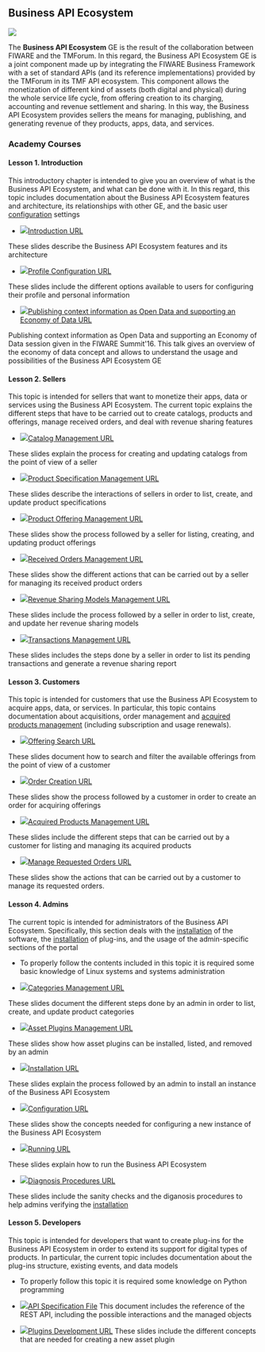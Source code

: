 <h2>Business API Ecosystem</h2>

[![](https://nexus.lab.fiware.org/repository/raw/public/badges/chapters/data-monetization.svg)](https://www.fiware.org/developers/catalogue/)

The **Business API Ecosystem** GE is the result of the collaboration between FIWARE and the TMForum. In this regard, the Business API Ecosystem GE is a joint component made up by integrating the FIWARE Business Framework with a set of standard APIs (and its reference implementations) provided by the TMForum in its TMF API ecosystem.
This component allows the monetization of different kind of assets (both digital and physical) during the whole service life cycle, from offering creation to its charging, accounting and revenue settlement and sharing. In this way, the Business API Ecosystem provides sellers the means for managing, publishing, and generating revenue of they products, apps, data, and services.


<h3>Academy Courses</h3>


<h4>Lesson 1. Introduction</h4>

This introductory chapter is intended to give you an overview of what is the Business API Ecosystem, and what can be done with it. In this regard, this topic includes documentation about the Business API Ecosystem features and architecture, its relationships with other GE, and the basic user <a title="Configuration" href="https://edu.fiware.org/mod/url/view.php?id=989">configuration</a> settings


* <a href="https://edu.fiware.org/mod/url/view.php?id=993"><img role="presentation" src="https://edu.fiware.org/theme/image.php?theme=klass&amp;component=url&amp;image=icon" alt=" " />Introduction URL</a>

These slides describe the Business API Ecosystem features and its architecture

* <a href="https://edu.fiware.org/mod/url/view.php?id=973"><img role="presentation" src="https://edu.fiware.org/theme/image.php?theme=klass&amp;component=url&amp;image=icon" alt=" " />Profile Configuration URL</a>

These slides include the different options available to users for configuring their profile and personal information

* <a href="https://edu.fiware.org/mod/url/view.php?id=1036"><img role="presentation" src="https://edu.fiware.org/theme/image.php?theme=klass&amp;component=url&amp;image=icon" alt=" " />Publishing context information as Open Data and supporting an Economy of Data URL</a>

Publishing context information as Open Data and supporting an Economy of Data session given in the FIWARE Summit'16. This talk gives an overview of the economy of data concept and allows to understand the usage and possibilities of the Business API Ecosystem GE

<h4>Lesson 2. Sellers</h4>

This topic is intended for sellers that want to monetize their apps, data or services using the Business API Ecosystem. The current topic explains the different steps that have to be carried out to create catalogs, products and offerings, manage received orders, and deal with revenue sharing features



* <a href="https://edu.fiware.org/mod/url/view.php?id=956"><img role="presentation" src="https://edu.fiware.org/theme/image.php?theme=klass&amp;component=url&amp;image=icon" alt=" " />Catalog Management URL</a>

These slides explain the process for creating and updating catalogs from the point of view of a seller

* <a href="https://edu.fiware.org/mod/url/view.php?id=960"><img role="presentation" src="https://edu.fiware.org/theme/image.php?theme=klass&amp;component=url&amp;image=icon" alt=" " />Product Specification Management URL</a>

These slides describe the interactions of sellers in order to list, create, and update product specifications

* <a href="https://edu.fiware.org/mod/url/view.php?id=961"><img role="presentation" src="https://edu.fiware.org/theme/image.php?theme=klass&amp;component=url&amp;image=icon" alt=" " />Product Offering Management URL</a>

These slides show the process followed by a seller for listing, creating, and updating product offerings

* <a href="https://edu.fiware.org/mod/url/view.php?id=963"><img role="presentation" src="https://edu.fiware.org/theme/image.php?theme=klass&amp;component=url&amp;image=icon" alt=" " />Received Orders Management URL</a>

These slides show the different actions that can be carried out by a seller for managing its received product orders

* <a href="https://edu.fiware.org/mod/url/view.php?id=964"><img role="presentation" src="https://edu.fiware.org/theme/image.php?theme=klass&amp;component=url&amp;image=icon" alt=" " />Revenue Sharing Models Management URL</a>

These slides include the process followed by a seller in order to list, create, and update her revenue sharing models

* <a href="https://edu.fiware.org/mod/url/view.php?id=965"><img role="presentation" src="https://edu.fiware.org/theme/image.php?theme=klass&amp;component=url&amp;image=icon" alt=" " />Transactions Management URL</a>

These slides includes the steps done by a seller in order to list its pending transactions and generate a revenue sharing report

<h4>Lesson 3. Customers</h4>


This topic is intended for customers that use the Business API Ecosystem to acquire apps, data, or services. In particular, this topic contains documentation about acquisitions, order management and <a title="Acquired Products Management" href="https://edu.fiware.org/mod/url/view.php?id=970">acquired products management</a> (including subscription and usage renewals).


* <a href="https://edu.fiware.org/mod/url/view.php?id=968"><img role="presentation" src="https://edu.fiware.org/theme/image.php?theme=klass&amp;component=url&amp;image=icon" alt=" " />Offering Search URL</a>

These slides document how to search and filter the available offerings from the point of view of a customer

* <a href="https://edu.fiware.org/mod/url/view.php?id=969"><img role="presentation" src="https://edu.fiware.org/theme/image.php?theme=klass&amp;component=url&amp;image=icon" alt=" " />Order Creation URL</a>

These slides show the process followed by a customer in order to create an order for acquiring offerings

* <a href="https://edu.fiware.org/mod/url/view.php?id=970"><img role="presentation" src="https://edu.fiware.org/theme/image.php?theme=klass&amp;component=url&amp;image=icon" alt=" " />Acquired Products Management URL</a>

These slides include the different steps that can be carried out by a customer for listing and managing its acquired products

* <a href="https://edu.fiware.org/mod/url/view.php?id=972"><img role="presentation" src="https://edu.fiware.org/theme/image.php?theme=klass&amp;component=url&amp;image=icon" alt=" " />Manage Requested Orders URL</a>

These slides show the actions that can be carried out by a customer to manage its requested orders.


<h4>Lesson 4. Admins</h4>


The current topic is intended for administrators of the Business API Ecosystem. Specifically, this section deals with the <a title="Installation" href="https://edu.fiware.org/mod/url/view.php?id=988">installation</a> of the software, the <a title="Installation" href="https://edu.fiware.org/mod/url/view.php?id=988">installation</a> of plug-ins, and the usage of the admin-specific sections of the portal

* To properly follow the contents included in this topic it is required some basic knowledge of Linux systems and systems administration

* <a href="https://edu.fiware.org/mod/url/view.php?id=974"><img role="presentation" src="https://edu.fiware.org/theme/image.php?theme=klass&amp;component=url&amp;image=icon" alt=" " />Categories Management URL</a>

These slides document the different steps done by an admin in order to list, create, and update product categories

* <a href="https://edu.fiware.org/mod/url/view.php?id=992"><img role="presentation" src="https://edu.fiware.org/theme/image.php?theme=klass&amp;component=url&amp;image=icon" alt=" " />Asset Plugins Management URL</a>

These slides show how asset plugins can be installed, listed, and removed by an admin

* <a href="https://edu.fiware.org/mod/url/view.php?id=988"><img role="presentation" src="https://edu.fiware.org/theme/image.php?theme=klass&amp;component=url&amp;image=icon" alt=" " />Installation URL</a>

These slides explain the process followed by an admin to install an instance of the Business API Ecosystem

* <a href="https://edu.fiware.org/mod/url/view.php?id=989"><img role="presentation" src="https://edu.fiware.org/theme/image.php?theme=klass&amp;component=url&amp;image=icon" alt=" " />Configuration URL</a>

These slides show the concepts needed for configuring a new instance of the Business API Ecosystem

* <a href="https://edu.fiware.org/mod/url/view.php?id=991"><img role="presentation" src="https://edu.fiware.org/theme/image.php?theme=klass&amp;component=url&amp;image=icon" alt=" " />Running URL</a>

These slides explain how to run the Business API Ecosystem

* <a href="https://edu.fiware.org/mod/url/view.php?id=990"><img role="presentation" src="https://edu.fiware.org/theme/image.php?theme=klass&amp;component=url&amp;image=icon" alt=" " />Diagnosis Procedures URL</a>

These slides include the sanity checks and the diganosis procedures to help admins verifying the <a title="Installation" href="https://edu.fiware.org/mod/url/view.php?id=988">installation</a>

<h4>Lesson 5. Developers</h4>

This topic is intended for developers that want to create plug-ins for the Business API Ecosystem in order to extend its support for digital types of products. In particular, the current topic includes documentation about the plug-ins structure, existing events, and data models

* To properly follow this topic it is required some knowledge on Python programming



* <a href="https://edu.fiware.org/mod/resource/view.php?id=982"><img role="presentation" src="https://edu.fiware.org/theme/image.php?theme=klass&amp;component=core&amp;image=f%2Fpdf-24" alt=" " />API Specification File</a>
This document includes the reference of the REST API, including the possible interactions and the managed objects

* <a href="https://edu.fiware.org/mod/url/view.php?id=987"><img role="presentation" src="https://edu.fiware.org/theme/image.php?theme=klass&amp;component=url&amp;image=icon" alt=" " />Plugins Development URL</a>
These slides include the different concepts that are needed for creating a new asset plugin




